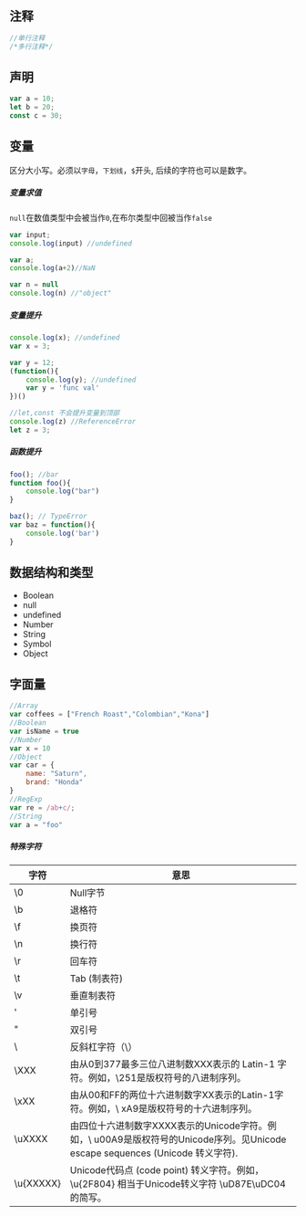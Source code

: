 ## 注释
```javascript
//单行注释
/*多行注释*/
```

## 声明
```javascript
var a = 10;
let b = 20;
const c = 30;
```

## 变量
区分大小写。必须以`字母`，`下划线`，`$`开头, 后续的字符也可以是数字。

##### 变量求值
`null`在数值类型中会被当作`0`,在布尔类型中回被当作`false`
```javascript
var input;
console.log(input) //undefined

var a;
console.log(a+2)//NaN

var n = null
console.log(n) //"object"
```

##### 变量提升
```javascript
console.log(x); //undefined
var x = 3;

var y = 12;
(function(){
    console.log(y); //undefined
    var y = 'func val'
})()

//let,const 不会提升变量到顶部
console.log(z) //ReferenceError
let z = 3;
```

##### 函数提升
```javascript
foo(); //bar
function foo(){
    console.log("bar")
}

baz(); // TypeError
var baz = function(){
    console.log('bar')
}
```

## 数据结构和类型
- Boolean
- null
- undefined
- Number
- String
- Symbol
- Object

## 字面量
```javascript
//Array
var coffees = ["French Roast","Colombian","Kona"]
//Boolean
var isName = true
//Number
var x = 10
//Object
var car = {
    name: "Saturn",
    brand: "Honda"
}
//RegExp
var re = /ab+c/;
//String
var a = "foo"
```
##### 特殊字符
| 字符 | 意思|
| ------ | ------ |
| \0 | Null字节 |
| \b | 退格符 |
| \f | 换页符 |
| \n | 换行符 |
| \r | 回车符 |
| \t | Tab (制表符) |
| \v | 垂直制表符 |
| \' | 单引号 |
| \" | 双引号 |
| \\ | 反斜杠字符（\） |
| \XXX | 由从0到377最多三位八进制数XXX表示的 Latin-1 字符。例如，\251是版权符号的八进制序列。 |
| \xXX | 由从00和FF的两位十六进制数字XX表示的Latin-1字符。例如，\ xA9是版权符号的十六进制序列。 |
| \uXXXX | 由四位十六进制数字XXXX表示的Unicode字符。例如，\ u00A9是版权符号的Unicode序列。见Unicode escape sequences (Unicode 转义字符). |
| \u{XXXXX} | Unicode代码点 (code point) 转义字符。例如，\u{2F804} 相当于Unicode转义字符 \uD87E\uDC04的简写。 |